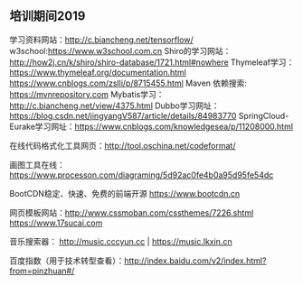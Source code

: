 培训期间2019
---------------------------------
学习资料网站：http://c.biancheng.net/tensorflow/
w3school:https://www.w3school.com.cn
Shiro的学习网站：http://how2j.cn/k/shiro/shiro-database/1721.html#nowhere
Thymeleaf学习： https://www.thymeleaf.org/documentation.html      https://www.cnblogs.com/zslli/p/8715455.html
Maven 依赖搜索: https://mvnrepository.com
Mybatis学习： http://c.biancheng.net/view/4375.html
Dubbo学习网址：https://blog.csdn.net/jingyangV587/article/details/84983770
SpringCloud-Eurake学习网址：https://www.cnblogs.com/knowledgesea/p/11208000.html

在线代码格式化工具网页：http://tool.oschina.net/codeformat/

画图工具在线：https://www.processon.com/diagraming/5d92ac0fe4b0a95d95fe54dc

BootCDN稳定、快速、免费的前端开源 https://www.bootcdn.cn

网页模板网站：http://www.cssmoban.com/cssthemes/7226.shtml           https://www.17sucai.com

音乐搜索器：
    http://music.cccyun.cc    |  https://music.lkxin.cn
    
百度指数（用于技术转型查看）：http://index.baidu.com/v2/index.html?from=pinzhuan#/


